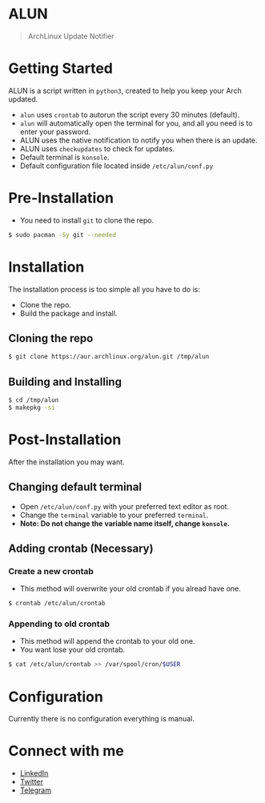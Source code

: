 # ALUN
> ArchLinux Update Notifier

# Getting Started

ALUN is a script written in `python3`, created to help you keep your Arch
updated.

* `alun` uses `crontab` to autorun the script every 30 minutes (default).
* `alun` will automatically open the terminal for you, and all you need is to
  enter your password.
* ALUN uses the native notification to notify you when there is an update.
* ALUN uses `checkupdates` to check for updates.
* Default terminal is `konsole`.
* Default configuration file located inside `/etc/alun/conf.py` 

# Pre-Installation
* You need to install `git` to clone the repo.
```bash
$ sudo pacman -Sy git --needed
```

# Installation
The installation process is too simple all you have to do is:
* Clone the repo.
* Build the package and install.

## Cloning the repo
```bash
$ git clone https://aur.archlinux.org/alun.git /tmp/alun
```

## Building and Installing
```bash
$ cd /tmp/alun
$ makepkg -si
```

# Post-Installation
After the installation you may want.

## Changing default terminal
* Open `/etc/alun/conf.py` with your preferred text editor as root.
* Change the `terminal` variable to your preferred `terminal`.
* **Note: Do not change the variable name itself, change `konsole`.**

## Adding crontab (Necessary)
### Create a new crontab
* This method will overwrite your old crontab if you alread have one.
```bash
$ crontab /etc/alun/crontab
```
### Appending to old crontab
* This method will append the crontab to your old one.
* You want lose your old crontab.
```bash
$ cat /etc/alun/crontab >> /var/spool/cron/$USER
```
# Configuration
Currently there is no configuration everything is manual.

# Connect with me

* [LinkedIn](https://www.linkedin.com/in/HOuadhour)
* [Twitter](https://www.twitter.com/HOuadhour)
* [Telegram](https://t.me/Houadhour)
